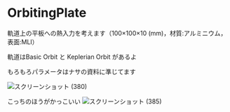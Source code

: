 # OrbitingPlate

軌道上の平板への熱入力を考えます（100×100×10 (mm)，材質:アルミニウム，表面:MLI）

軌道はBasic Orbit と Keplerian Orbit があるよ

もろもろパラメータはナサの資料に準じてます

![スクリーンショット (380)](https://user-images.githubusercontent.com/80445477/135244409-1c7fc150-dd90-4830-a8fb-a836fe881144.png)



こっちのほうがかっこいい
![スクリーンショット (385)](https://user-images.githubusercontent.com/80445477/135724278-e3760c6c-78c1-4205-8f1d-42801899fe69.png)
